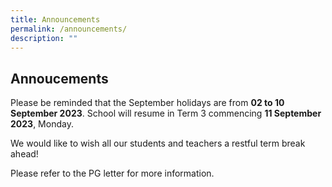 ```yaml
---
title: Announcements
permalink: /announcements/
description: ""
---
```

## Annoucements


Please be reminded that the September holidays are from **02 to 10 September 2023**. School will resume in Term 3 commencing **11 September 2023**, Monday.

We would like to wish all our students and teachers a restful term break ahead!

Please refer to the PG letter for more information.
